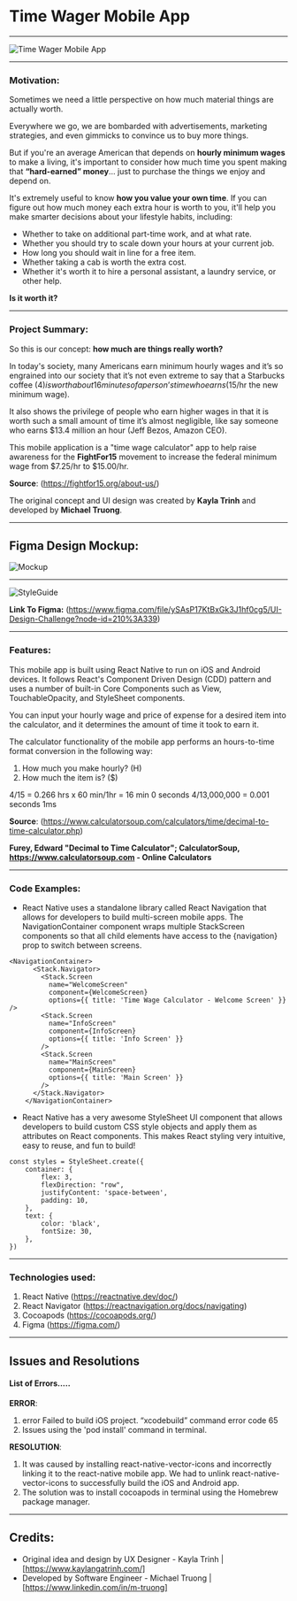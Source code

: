 # Time Wager Mobile App

---

![Time Wager Mobile App](https://res.cloudinary.com/mtruong/image/upload/v1616773643/FightFor15_TimeWageCalc_MobileApp_upcfeh.png)

---

### Motivation:
Sometimes we need a little perspective on how much material things are actually worth.

Everywhere we go, we are bombarded with advertisements, marketing strategies, and even gimmicks to convince us to buy more things. 

But if you're an average American that depends on **hourly minimum wages** to make a living, it's important to consider how much time you spent making that **“hard-earned” money**… just to purchase the things we enjoy and depend on. 

It's extremely useful to know **how you value your own time**. If you can figure out how much money each extra hour is worth to you, it'll help you make smarter decisions about your lifestyle habits, including: 

* Whether to take on additional part-time work, and at what rate. 
* Whether you should try to scale down your hours at your current job. 
* How long you should wait in line for a free item. 
* Whether taking a cab is worth the extra cost. 
* Whether it's worth it to hire a personal assistant, a laundry service, or other help. 

**Is it worth it?**

---

### Project Summary:

So this is our concept: **how much are things really worth?** 

In today's society, many Americans earn minimum hourly wages and it’s so engrained into our society that it’s not even extreme to say that a Starbucks coffee ($4) is worth about 16 minutes of a person’s time who earns ($15/hr the new minimum wage).

It also shows the privilege of people who earn higher wages in that it is worth such a small amount of time it’s almost negligible, like say someone who earns $13.4 million an hour (Jeff Bezos, Amazon CEO).

This mobile application is a "time wage calculator" app to help raise awareness for the **FightFor15** movement to increase the federal minimum wage from $7.25/hr to $15.00/hr. 

**Source**: (https://fightfor15.org/about-us/)

The original concept and UI design was created by **Kayla Trinh** and developed by **Michael Truong**.

---
## Figma Design Mockup:
![Mockup](https://res.cloudinary.com/mtruong/image/upload/v1616778270/Screens_xvtikx.png)

---

![StyleGuide](https://res.cloudinary.com/mtruong/image/upload/v1616778279/Guide_vpqr7y.png)

**Link To Figma:** (https://www.figma.com/file/ySAsP17KtBxGk3J1hf0cg5/UI-Design-Challenge?node-id=210%3A339)

---

### Features:
This mobile app is built using React Native to run on iOS and Android devices. It follows React's Component Driven Design (CDD) pattern and uses a number of built-in Core Components such as View, TouchableOpacity, and StyleSheet components. 

You can input your hourly wage and price of expense for a desired item into the calculator, and it determines the amount of time it took to earn it.

The calculator functionality of the mobile app performs an hours-to-time format conversion in the following way: 

1. How much you make hourly? (H) 
2. How much the item is? ($) 

$4/$15 = 0.266 hrs x 60 min/1hr = 16 min 0 seconds 
$4/$13,000,000 = 0.001 seconds 1ms 


**Source**: (https://www.calculatorsoup.com/calculators/time/decimal-to-time-calculator.php)

**Furey, Edward "Decimal to Time Calculator"; CalculatorSoup, https://www.calculatorsoup.com - Online Calculators**

---

### Code Examples:
- React Native uses a standalone library called React Navigation that allows for developers to build multi-screen mobile apps. The NavigationContainer component wraps multiple StackScreen components so that all child elements have access to the {navigation} prop to switch between screens.

```
<NavigationContainer>
      <Stack.Navigator>
        <Stack.Screen
          name="WelcomeScreen"
          component={WelcomeScreen}
          options={{ title: 'Time Wage Calculator - Welcome Screen' }} />
        <Stack.Screen
          name="InfoScreen"
          component={InfoScreen}
          options={{ title: 'Info Screen' }}
        />
        <Stack.Screen
          name="MainScreen"
          component={MainScreen}
          options={{ title: 'Main Screen' }}
        />
      </Stack.Navigator>
    </NavigationContainer>
```
- React Native has a very awesome StyleSheet UI component that allows developers to build custom CSS style objects and apply them as attributes on React components. This makes React styling very intuitive, easy to reuse, and fun to build! 

```
const styles = StyleSheet.create({
    container: {
        flex: 3,
        flexDirection: "row", 
        justifyContent: 'space-between',
        padding: 10,
    },
    text: {
        color: 'black',
        fontSize: 30,
    },
})
```


---


### Technologies used:
1. React Native (https://reactnative.dev/doc/)
2. React Navigator (https://reactnavigation.org/docs/navigating)
3. Cocoapods (https://cocoapods.org/)
4. Figma (https://figma.com/)

---
## Issues and Resolutions

#### List of Errors.....

**ERROR**:
1. error Failed to build iOS project. “xcodebuild” command error code 65
2. Issues using the 'pod install' command in terminal.

**RESOLUTION**:
1. It was caused by installing react-native-vector-icons and incorrectly linking it to the react-native mobile app. We had to unlink react-native-vector-icons to successfully build the iOS and Android app.
2. The solution was to install cocoapods in terminal using the Homebrew package manager.

---

## Credits:
- Original idea and design by UX Designer - Kayla Trinh | [https://www.kaylangatrinh.com/] 
- Developed by Software Engineer - Michael Truong | [https://www.linkedin.com/in/m-truong] 
